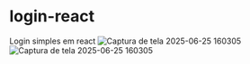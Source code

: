# login-react
Login simples em react 
![Captura de tela 2025-06-25 160305](https://github.com/user-attachments/assets/78ffd02d-9cf6-43a8-9181-364c24cfe790)
![Captura de tela 2025-06-25 160305](https://github.com/user-attachments/assets/78ffd02d-9cf6-43a8-9181-364c24cfe790)

